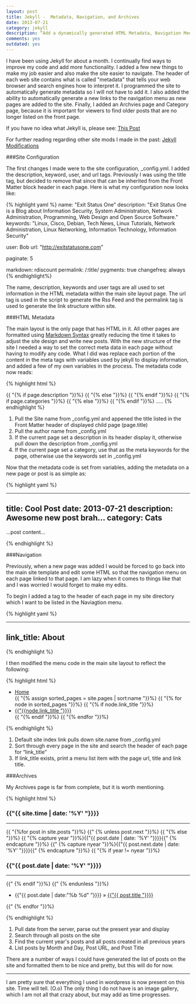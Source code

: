 ```yaml
---
layout: post
title: Jekyll -  Metadata, Navigation, and Archives
date: 2013-07-21
category: jekyll
description: “Add a dynamically generated HTML Metadata, Navigation Menu, and Archives to Jekyll Site Generator”
comments: yes
outdated: yes
---
```


I have been using Jekyll for about a month.  I continually find ways to improve my code and add more functionality.  I added a few new things to make my job easier and also make the site easier to navigate.  The header of each web site contains what is called "metadata" that tells your web browser and search engines how to interpret it.  I programmed the site to automatically generate metadata so I will not have to add it.  I also added the ability to automatically generate a new links to the navigation menu as new pages are added to the site.  Finally, I added an Archvies page and Category page, because it is important for viewers to find older posts that are no longer listed on the front page.

If you have no idea what Jekyll is, please see: [This Post](/new-site-design/)

For further reading regarding other site mods I made in the past: [Jekyll Modifications](/jekyll-modifications/)

###Site Configuration

The first changes I made were to the site configuration, _config.yml.  I added the description, keyword, user, and url tags.  Previously I was using the title tag, but decided to remove that since that can be inherited from the Front Matter block header in each page.   Here is what my configuration now looks like:

{% highlight yaml %}
name: "Exit Status One"
description: "Exit Status One is a Blog about Information Security, System Administration, 
Network Administration, Programming, Web Design and Open Source Software."
keywords: "Linux, Cisco, Debian, Tech News, Linux Tutorials, Network Administration, 
Linux Networking, Information Technology, Information Security"

user: Bob
url: "http://exitstatusone.com"

paginate: 5

markdown: rdiscount
permalink: /:title/
pygments: true
changefreq: always
{% endhighlight%}

The name, description, keywords and user tags are all used to set information in the HTML metadata within the main site layout page.  The url tag is used in the script to generate the Rss Feed and the permalink tag is used to generate the link structure within site.

 
###HTML Metadata

The main layout is the only page that has HTML in it.  All other pages are formatted using [Markdown Syntax](http://daringfireball.net/projects/markdown/syntax) greatly reducing the time it takes to adjust the site design and write new posts.  With the new structure of the site I needed a way to set the correct meta data in each page without having to modify any code.  What I did was replace each portion of the content in the meta tags with variables used by jekyll to display information, and added a few of my own variables in the process.  The metadata code now reads:

{% highlight html %}
<html>
    <head>
    <meta http-equiv="Content-Type" content="text/html;charset=utf-8" />
    <title>{{"{{ site.name "}}}} - {{"{{ page.title "}}}}</title>
    <meta name="author" content="{{"{{ site.user "}}}}" />
    {{ "{% if page.description "}}%}
    <meta name="description" content="{{"{{page.description "}}}}" />
    {{ "{% else "}}%}
    <meta name="description" content="{{"{{site.description "}}}}" />
    {{ "{% endif "}}%}
    {{ "{% if page.categories "}}%}
    <meta name="keywords" content="{{"{{page.categories | join: ',' "}}}}" />
    {{ "{% else "}}%}
    <meta name="keywords" content="{{"{{site.keywords | join: ',' "}}}}" />
    {{ "{% endif "}}%}
    </head>
<body>
.....
{%  endhighlight %}

1.  Pull the Site name from _config.yml and appened the title listed in the Front Matter header of displayed child page (page.title)
2.  Pull the author name from _config.yml
3.  If the current page set a description in its header display it, otherwise pull down the description from _config.yml
4.  If the current page set a category, use that as the meta keywords for the page, otherwise use the keywords set in _config.yml

Now that the metadata code is set from variables, adding the metadata on a new page or post is as simple as:

{% highlight yaml %}

---
title: Cool Post
date: 2013-07-21
description: Awesome new post brah...
category: Cats
---

...post content...

{% endhighlight %}


 
###Navigation

Previously, when a new page was added I would be forced to go back into the main site template and edit some HTML  so that the navigation menu on each page linked to that page.  I am lazy when it comes to things like that and I was worried I would forget to make my edits.

To begin I added a tag to the header of each page in my site directory which I want to be listed in the Naviagtion menu.

{% highlight yaml %}

---
link_title: About
---
{% endhighlight %}


I then modified the menu code in the main site layout to reflect the following:

{% highlight html %}

<ul id="menu">
    <li><a href="/" title="{{"{{ site.name "}}}} Index">Home</a></li>
    {{ "{% assign sorted_pages = site.pages | sort:name "}}%}
    {{ "{% for node in sorted_pages "}}%}
      {{ "{% if node.link_title "}}%}
       <li><a href="{{"{{node.url "}}}}" title="{{"{{ node.title "}}}}">{{"{{node.link_title "}}}}</a></li>
      {{ "{% endif "}}%}
    {{ "{% endfor "}}%}
</ul>
{% endhighlight %}

1.  Default site index link pulls down site.name from _config.yml
2.  Sort through every page in the site and search the header of each page for “link_title”
3.  If link_title exists, print a menu list item with the page url, title and link title.

 

###Archives

My Archives page is far from complete, but it is worth mentioning.  

{% highlight html %}

<div id="archive">
    <h3>{{"{{ site.time | date: '%Y' "}}}}</h3>
    <hr />
    {{ "{%for post in site.posts "}}%}
            {{" {% unless post.next "}}%}
        {{ "{% else "}}%}
            {{ "{% capture year "}}%}{{"{{ post.date | date: '%Y' "}}}}{{" {% endcapture "}}%}
            {{" {% capture nyear "}}%}{{"{{ post.next.date | date: '%Y' "}}}}{{" {% endcapture "}}%}
            {{ "{% if year != nyear "}}%}
                <h3>{{"{{ post.date | date: '%Y' "}}}}</h3>
                <hr />
            {{" {% endif "}}%}
        {{" {% endunless "}}%}
        <ul>
            <li>{{"{{ post.date | date:"%b %d" "}}}} &raquo; <a href="{{"{{ post.url "}}}}" title="{{"{{ post.title "}}}}">{{"{{ post.title "}}}}</a></li>
        </ul>
    {{" {% endfor "}}%}
</div>

{% endhighlight %}

1.  Pull date from the server, parse out the present year and display
2.  Search through all posts on the site
3.  Find the current year's posts and all posts created in all previous years
4.  List posts by Month and Day, Post URL, and Post Title

There are a number of ways I could have generated the list of posts on the site and formatted them to be nice and pretty, but this will do for now.

***

I am pretty sure that everything I used in wordpress is now present on this site.  Time will tell. (O.o)   The only thing I do not have is an image gallery, which I am not all that crazy about, but may add as time progresses.
